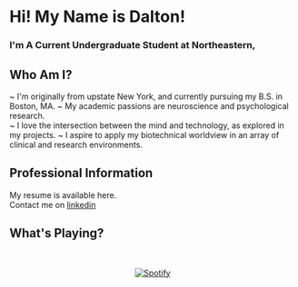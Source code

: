 # Hi! My Name is Dalton! 
### I'm A Current Undergraduate Student at Northeastern, 

## Who Am I?
~ I'm originally from upstate New York, and currently pursuing my B.S. in Boston, MA. 
~ My academic passions are neuroscience and psychological research.   
~ I love the intersection between the mind and technology, as explored in my projects.
~ I aspire to apply my biotechnical worldview in an array of clinical and research environments.

## Professional Information
My resume is available here.  
Contact me on [linkedin](https://www.linkedin.com/in/dalton-tahy/)

## What's Playing?
&nbsp;<div align="center">
  [![Spotify](https://spotify-now-playing-onv2.vercel.app/api/spotify?background_color=0d1117&border_color=ffffff)](https://open.spotify.com/user/daltonthefish)
</div>
<!--
**daltontahy/daltontahy** is a ✨ _special_ ✨ repository because its `README.md` (this file) appears on your GitHub profile.

Here are some ideas to get you started:

- 🔭 I’m currently working on ...
- 🌱 I’m currently learning ...
- 👯 I’m looking to collaborate on ...
- 🤔 I’m looking for help with ...
- 💬 Ask me about ...
- 📫 How to reach me: ...
- 😄 Pronouns: ...
- ⚡ Fun fact: ...
-->
